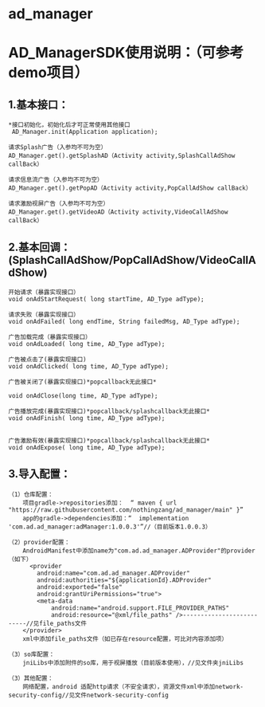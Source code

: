 # ad_manager
# AD_ManagerSDK使用说明：（可参考demo项目）
## 1.基本接口：
	*接口初始化，初始化后才可正常使用其他接口
	 AD_Manager.init(Application application);
	
	请求Splash广告（入参均不可为空）
	AD_Manager.get().getSplashAD（Activity activity,SplashCallAdShow callBack）
	  
	请求信息流广告（入参均不可为空）  
	AD_Manager.get().getPopAD（Activity activity,PopCallAdShow callBack）
	
	请求激励视屏广告（入参均不可为空） 
	AD_Manager.get().getVideoAD（Activity activity,VideoCallAdShow callBack）
	 

## 2.基本回调：(SplashCallAdShow/PopCallAdShow/VideoCallAdShow)

    开始请求（暴露实现接口）
    void onAdStartRequest( long startTime, AD_Type adType);
	
    请求失败（暴露实现接口）
	void onAdFailed( long endTime, String failedMsg, AD_Type adType);

	广告加载完成（暴露实现接口）
	void onAdLoaded( long time, AD_Type adType);

	广告被点击了(暴露实现接口)
	void onAdClicked( long time, AD_Type adType);

	广告被关闭了(暴露实现接口)*popcallback无此接口*

    void onAdClose(long time, AD_Type adType);
	
	广告播放完成(暴露实现接口)*popcallback/splashcallback无此接口*   
	void onAdFinish( long time, AD_Type adType);


	广告激励有效(暴露实现接口)*popcallback/splashcallback无此接口*
	void onAdExpose( long time, AD_Type adType);
   
   
##  3.导入配置：
	（1）仓库配置：
		项目gradle->repositories添加：  “ maven { url "https://raw.githubusercontent.com/nothingzang/ad_manager/main" }”
		app的gradle->dependencies添加：“  implementation 'com.ad.ad_manager:adManager:1.0.0.3'”//（目前版本1.0.0.3）
	
	（2）provider配置：
		AndroidManifest中添加name为"com.ad.ad_manager.ADProvider"的provider（如下）
		  <provider
            android:name="com.ad.ad_manager.ADProvider"
            android:authorities="${applicationId}.ADProvider"
            android:exported="false"
            android:grantUriPermissions="true">
            <meta-data
                android:name="android.support.FILE_PROVIDER_PATHS"
                android:resource="@xml/file_paths" />--------------------------//见file_paths文件
        </provider>
		xml中添加file_paths文件（如已存在resource配置，可比对内容添加项）
	
	（3）so库配置：
		jniLibs中添加附件的so库，用于视屏播放（目前版本使用），//见文件夹jniLibs
	
	（3）其他配置：
		网络配置，android 适配http请求（不安全请求），资源文件xml中添加network-security-config//见文件network-security-config
